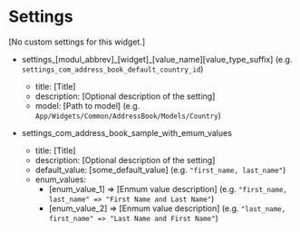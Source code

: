 # Settings

[No custom settings for this widget.]

* settings\_[modul_abbrev]\_[widget]\_[value_name][value_type_suffix] (e.g. `settings_com_address_book_default_country_id`)
  * title: [Title]
  * description: [Optional description of the setting]
  * model: [Path to model] (e.g. `App/Widgets/Common/AddressBook/Models/Country`)

* settings_com_address_book_sample_with_emum_values
  * title: [Title]
  * description: [Optional description of the setting]
  * default_value: [some_default_value] (e.g. `"first_name, last_name"`)
  * enum_values: 
    * [enum_value_1] => [Enmum value description] (e.g. `"first_name, last_name" => "First Name and Last Name"`)
    * [enum_value_2] => [Enmum value description] (e.g. `"last_name, first_name" => "Last Name and First Name"`)

